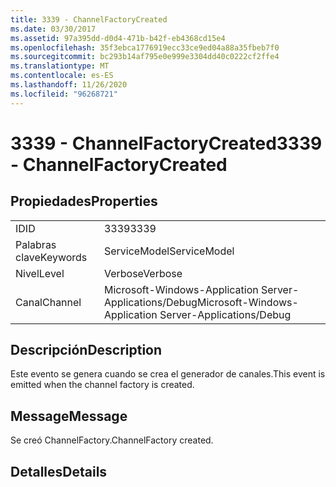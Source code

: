 ```yaml
---
title: 3339 - ChannelFactoryCreated
ms.date: 03/30/2017
ms.assetid: 97a395dd-d0d4-471b-b42f-eb4368cd15e4
ms.openlocfilehash: 35f3ebca1776919ecc33ce9ed04a88a35fbeb7f0
ms.sourcegitcommit: bc293b14af795e0e999e3304dd40c0222cf2ffe4
ms.translationtype: MT
ms.contentlocale: es-ES
ms.lasthandoff: 11/26/2020
ms.locfileid: "96268721"
---
```

# <a name="3339---channelfactorycreated"></a><span data-ttu-id="1c30d-102">3339 - ChannelFactoryCreated</span><span class="sxs-lookup"><span data-stu-id="1c30d-102">3339 - ChannelFactoryCreated</span></span>

## <a name="properties"></a><span data-ttu-id="1c30d-103">Propiedades</span><span class="sxs-lookup"><span data-stu-id="1c30d-103">Properties</span></span>  
  
|||  
|-|-|  
|<span data-ttu-id="1c30d-104">ID</span><span class="sxs-lookup"><span data-stu-id="1c30d-104">ID</span></span>|<span data-ttu-id="1c30d-105">3339</span><span class="sxs-lookup"><span data-stu-id="1c30d-105">3339</span></span>|  
|<span data-ttu-id="1c30d-106">Palabras clave</span><span class="sxs-lookup"><span data-stu-id="1c30d-106">Keywords</span></span>|<span data-ttu-id="1c30d-107">ServiceModel</span><span class="sxs-lookup"><span data-stu-id="1c30d-107">ServiceModel</span></span>|  
|<span data-ttu-id="1c30d-108">Nivel</span><span class="sxs-lookup"><span data-stu-id="1c30d-108">Level</span></span>|<span data-ttu-id="1c30d-109">Verbose</span><span class="sxs-lookup"><span data-stu-id="1c30d-109">Verbose</span></span>|  
|<span data-ttu-id="1c30d-110">Canal</span><span class="sxs-lookup"><span data-stu-id="1c30d-110">Channel</span></span>|<span data-ttu-id="1c30d-111">Microsoft-Windows-Application Server-Applications/Debug</span><span class="sxs-lookup"><span data-stu-id="1c30d-111">Microsoft-Windows-Application Server-Applications/Debug</span></span>|  
  
## <a name="description"></a><span data-ttu-id="1c30d-112">Descripción</span><span class="sxs-lookup"><span data-stu-id="1c30d-112">Description</span></span>  

 <span data-ttu-id="1c30d-113">Este evento se genera cuando se crea el generador de canales.</span><span class="sxs-lookup"><span data-stu-id="1c30d-113">This event is emitted when the channel factory is created.</span></span>  
  
## <a name="message"></a><span data-ttu-id="1c30d-114">Message</span><span class="sxs-lookup"><span data-stu-id="1c30d-114">Message</span></span>  

 <span data-ttu-id="1c30d-115">Se creó ChannelFactory.</span><span class="sxs-lookup"><span data-stu-id="1c30d-115">ChannelFactory created.</span></span>  
  
## <a name="details"></a><span data-ttu-id="1c30d-116">Detalles</span><span class="sxs-lookup"><span data-stu-id="1c30d-116">Details</span></span>
